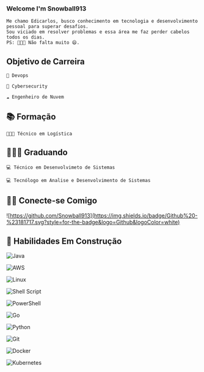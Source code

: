 ### Welcome I'm Snowball913

    Me chamo Edicarlos, busco conhecimento em tecnologia e desenvolvimento pessoal para superar desafios. 
    Sou viciado em resolver problemas e essa área me faz perder cabelos todos os dias. 
    PS: 👨🏾‍🦲 Não falta muito 😄.

## Objetivo de Carreira

    🐧 Devops

    🤖 Cybersecurity

    ☁️ Engenheiro de Nuvem

## 📚 Formação
    👨🏾‍🎓 Técnico em Logística
## 👨🏾‍💻 Graduando
    💻 Técnico em Desenvolvimeto de Sistemas

    💻 Tecnólogo em Analise e Desenvolvimento de Sistemas

## 🤙🏾 Conecte-se Comigo
![https://github.com/Snowball913](https://img.shields.io/badge/Github%20-%23181717.svg?style=for-the-badge&logo=Github&logoColor=white) 
## 🦾 Habilidades Em Construção
![Java](https://img.shields.io/badge/java-%23ED8B00.svg?style=for-the-badge&logo=openjdk&logoColor=white)

![AWS](https://img.shields.io/badge/AWS-%23FF9900.svg?style=for-the-badge&logo=amazon-aws&logoColor=white)

![Linux](https://img.shields.io/badge/Linux-FCC624?style=for-the-badge&logo=linux&logoColor=black)

![Shell Script](https://img.shields.io/badge/shell_script-%23121011.svg?style=for-the-badge&logo=gnu-bash&logoColor=white)

![PowerShell](https://img.shields.io/badge/PowerShell-%235391FE.svg?style=for-the-badge&logo=powershell&logoColor=white)

![Go](https://img.shields.io/badge/go-%2300ADD8.svg?style=for-the-badge&logo=go&logoColor=white)

![Python](https://img.shields.io/badge/python-3670A0?style=for-the-badge&logo=python&logoColor=ffdd54)

![Git](https://img.shields.io/badge/git-%23F05033.svg?style=for-the-badge&logo=git&logoColor=white)

![Docker](https://img.shields.io/badge/docker-%230db7ed.svg?style=for-the-badge&logo=docker&logoColor=white)

![Kubernetes](https://img.shields.io/badge/kubernetes-%23326ce5.svg?style=for-the-badge&logo=kubernetes&logoColor=white)

